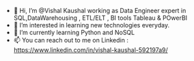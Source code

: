 - 👋 Hi, I’m @Vishal Kaushal working as Data Engineer expert in SQL,DataWarehousing , ETL/ELT , BI tools Tableau & POwerBI
- 👀 I’m interested in learning new technologies everyday.  
- 🌱 I’m currently learning Python and NoSQL
- 📫 You can reach out to me on Linkedin : https://www.linkedin.com/in/vishal-kaushal-592197a9/

<!---
Vishi228/Vishi228 is a ✨ special ✨ repository because its `README.md` (this file) appears on your GitHub profile.
You can click the Preview link to take a look at your changes.
--->
